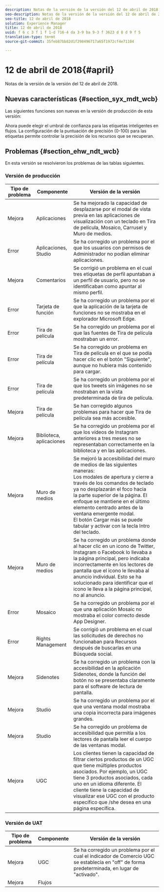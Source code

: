 ```yaml
---
description: Notas de la versión de la versión del 12 de abril de 2018.
seo-description: Notas de la versión de la versión del 12 de abril de 2018.
seo-title: 12 de abril de 2018
solution: Experience Manager
title: 12 de abril de 2018
uuid: f 6 c 3 f 1 f 1-d 716-4 da 3-9 ba 9-3 f 3623 d 8 d 9 f 5
translation-type: tm+mt
source-git-commit: 35feb87bb82d1f298496717a65f1972cf4e71104

---
```



# 12 de abril de 2018{#april}

Notas de la versión de la versión del 12 de abril de 2018.

## Nuevas características {#section_syx_mdt_wcb}

Las siguientes funciones son nuevas en la versión de producción de esta versión:

Ahora puede elegir el umbral de confianza para las etiquetas inteligentes en flujos. La configuración de la puntuación de precisión (0-100) para las etiquetas permite controlar la precisión de los recursos que se recuperan.

## Problemas {#section_ehw_ndt_wcb}

En esta versión se resolvieron los problemas de las tablas siguientes.

### Versión de producción

| Tipo de problema | Componente | Versión de la versión |
|--- |--- |--- |
| Mejora | Aplicaciones | Se ha mejorado la capacidad de desplazarse por el modal de vista previa en las aplicaciones de visualización con un teclado en Tira de película, Mosaico, Carrusel y Muro de medios. |
| Error | Aplicaciones, Studio | Se ha corregido un problema por el que los usuarios con permisos de Administrador no podían eliminar aplicaciones. |
| Mejora | Comentarios | Se corrigió un problema en el cual tres etiquetas de perfil apuntaban a un perfil de usuario, pero no se identificaban como apuntar al mismo perfil. |
| Error | Tarjeta de función | Se ha corregido un problema por el que la aplicación de la tarjeta de funciones no se mostraba en el explorador Microsoft Edge. |
| Error | Tira de película | Se ha corregido un problema por el que las fuentes de Tira de película mostraban un error. |
| Error | Tira de película | Se ha corregido un problema en Tira de película en el que se podía hacer clic en el botón &quot;Siguiente&quot;, aunque no hubiera más contenido para cargar. |
| Error | Tira de película | Se ha corregido un problema por el que los tweets sin imágenes no se mostraban en la vista predeterminada de tira de película. |
| Mejora | Tira de película | Se han corregido algunos problemas para hacer que Tira de película sea más accesible. |
| Mejora | Biblioteca, aplicaciones | Se ha corregido un problema por el que los vídeos de Instagram anteriores a tres meses no se representaban correctamente en la biblioteca y en las aplicaciones. |
| Mejora | Muro de medios | Se mejoró la accesibilidad del muro de medios de las siguientes maneras: <br>Los modales de apertura y cierre a través de los comandos de teclado ya no desplazarán el foco hacia<br>la parte superior de la página. El enfoque se mantiene en el último elemento centrado antes de la ventana emergente modal. <br>El botón Cargar más se puede tabular y activar con la tecla Intro del teclado. |
| Mejora | Muro de medios | Se ha corregido un problema donde al hacer clic en un icono de Twitter, Instagram o Facebook lo llevaba a la página principal, pero indicaba incorrectamente en los lectores de pantalla que el icono le llevaba al anuncio individual. Esto se ha solucionado para identificar que el icono le lleva a la página principal, no al anuncio. |
| Error | Mosaico | Se ha corregido un problema por el que una aplicación Mosaic no mostraba el color correcto desde App Designer. |
| Error | Rights Management | Se corrigió un problema en el cual las solicitudes de derechos no funcionaban para Recursos después de buscarlas en una Búsqueda social. |
| Mejora | Sidenotes | Se ha corregido un problema con la accesibilidad en la aplicación Sidenotes, donde la función del botón no se presentaba claramente para el software de lectura de pantalla. |
| Mejora | Studio | Se ha corregido un problema por el que una ventana modal mostraba una copia incorrecta para imágenes grandes. |
| Mejora | Studio | Se ha corregido un problema de accesibilidad que permitía a los lectores de pantalla leer el cuerpo de las ventanas modal. |
| Mejora | UGC | Los clientes tienen la capacidad de filtrar ciertos productos de un UGC que tiene múltiples productos asociados. Por ejemplo, un UGC tiene 3 productos asociados, cada uno en un idioma diferente. El cliente tiene la capacidad de visualizar ese UGC con el producto específico que /she desea en una página específica. |




### Versión de UAT

| **Tipo de problema** | **Componente** | **Versión de la versión** |
|---|---|---|
| Mejora | UGC | Se ha corregido un problema por el cual el indicador de Comercio UGC se establecía en &quot;off&quot; de forma predeterminada, en lugar de &quot;activado&quot;. |
| Mejora | Flujos |  |

